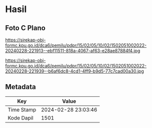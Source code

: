 # Hasil

## Foto C Plano

https://sirekap-obj-formc.kpu.go.id/dca6/pemilu/pdpr/15/02/05/10/02/1502051002022-20240228-221913--ebf11511-818a-4067-af63-e28ae87884f4.jpg

https://sirekap-obj-formc.kpu.go.id/dca6/pemilu/pdpr/15/02/05/10/02/1502051002022-20240228-221939--b6af6dc8-4cd1-4ff9-b9d5-77c7cad00a30.jpg


## Metadata

| Key        | Value               |
| ---------- | ------------------- |
| Time Stamp | 2024-02-28 23:03:46 |
| Kode Dapil | 1501                |



